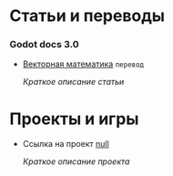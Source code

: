 # Статьи и переводы
### Godot docs 3.0
* [Векторная математика](/godot/vector2D) `перевод`
  
  _Краткое описание статьи_
  
# Проекты и игры
- Ссылка на проект [null](https://pages.github.com/)
  
  _Краткое описание проекта_
